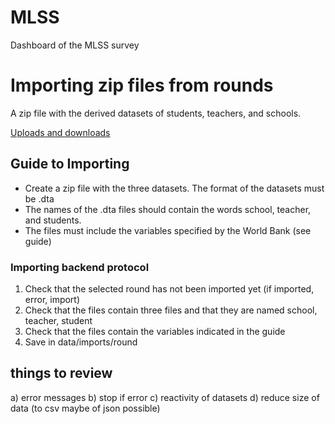 # MLSS
Dashboard of the MLSS survey

# Importing zip files from rounds
A zip file with the derived datasets of students, teachers, and schools.

[Uploads and downloads](https://mastering-shiny.org/action-transfer.html)


## Guide to Importing

* Create a zip file with the three datasets. The format of the datasets must be .dta
* The names of the .dta files should contain the words school, teacher, and students.
* The files must include the variables specified by the World Bank (see guide)


### Importing backend protocol

1. Check that the selected round has not been imported yet (if imported, error, import)
2. Check that the files contain three files and that they are named school, teacher, student
3. Check that the files contain the variables indicated in the guide
4. Save in data/imports/round


## things to review

a) error messages
b) stop if error
c) reactivity of datasets
d) reduce size of data (to csv maybe of json possible)
